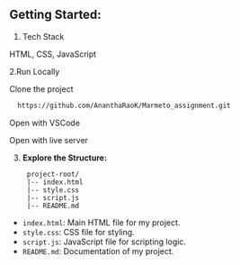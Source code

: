 ## Getting Started:
1. Tech Stack

 HTML, CSS, JavaScript

2.Run Locally

Clone the project

```bash
  https://github.com/AnanthaRaoK/Marmeto_assignment.git
```

Open with VSCode

Open with live server

3. **Explore the Structure:**

        project-root/
        |-- index.html
        |-- style.css
        |-- script.js
        |-- README.md
- `index.html`: Main HTML file for my project.
- `style.css`: CSS file for styling.
- `script.js`: JavaScript file for scripting logic.
- `README.md`: Documentation of my project.
  